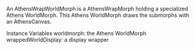 An AthensWrapWorldMorph is a AthensWrapMorph holding a specialized Athens WorldMorph. This Athens WorldMorph draws the submorphs with an AthensCanvas.Instance Variables	worldmorph:		the Athens WorldMorph	wrappedWorldDisplay:		a display wrapper